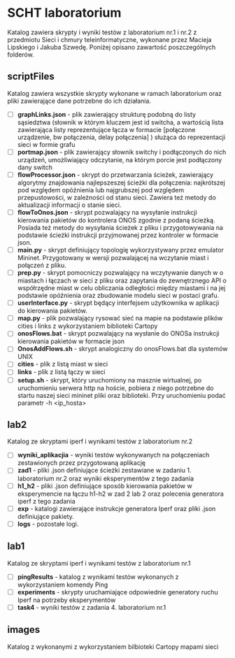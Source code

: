 # SCHT laboratorium
Katalog zawiera skrypty i wyniki testów z laboratorium nr.1 i nr.2 z przedmiotu Sieci i chmury teleinformatyczne, wykonane przez Macieja Lipskiego i Jakuba Szwedę.
Poniżej opisano zawartość poszczególnych folderów.

## scriptFiles
Katalog zawiera wszystkie skrypty wykonane w ramach laboratorium oraz pliki zawierające dane potrzebne do ich działania.

-[ ] **graphLinks.json** - plik zawierający strukturę podobną do listy sąsiedztwa (słownik w którym kluczem jest id switcha, a wartością lista zawierająca listy reprezentujące łącza w formacie [połączone urządzenie, bw połączenia, delay połączenia] ) służąca do reprezentacji sieci w formie grafu
-[ ] **portmap.json** - plik zawierający słownik switchy i podłączonych do nich urządzeń, umożliwiający odczytanie, na którym porcie jest podłączony dany switch
- [ ] **flowProcessor.json** - skrypt do przetwarzania ścieżek, zawierający algorytmy znajdowania najlepszeszej ścieżki dla połączenia: najkrótszej pod względem opóźnienia lub najgrubszej pod względem przepustowości, w zależności od stanu sieci. Zawiera też metody do aktualizacji informacji o stanie sieci.
- [ ] **flowToOnos.json** - skrypt pozwalający na wysyłanie instrukcji kierowania pakietów do kontrolera ONOS zgodnie z podaną ścieżką. Posiada też metody do wysyłania ścieżek z pliku i przygotowywania na podstawie ścieżki instrukcji przyjmowanej przez kontroler w formacie json.
- [ ] **main.py** - skrypt definiujący topologię wykorzystywany przez emulator Mininet. Przygotowany w wersji pozwalającej na wczytanie miast i połączeń z pliku.
- [ ] **prep.py** -  skrypt pomocniczy pozwalający na wczytywanie danych w o miastach i łączach w sieci z pliku oraz zapytania do zewnętrznego API o współrzędne miast w celu obliczania odległości między miastami i na jej podstawie opóźnienia oraz zbudowanie modelu sieci w postaci grafu.
- [ ] **userInterface.py** - skrypt będący interfejsem użytkownika w aplikacji do kierowania pakietów.
- [ ] **map.py** - plik pozwalający rysować sieć na mapie na podstawie plików cities i links z wykorzystaniem biblioteki Cartopy
- [ ] **onosFlows.bat** - skrypt pozwalający na wysłanie do ONOSa instrukcji kierowania pakietów w formacie json
- [ ] **OnosAddFlows.sh** - skrypt analogiczny do onosFlows.bat dla systemów UNIX
- [ ] **cities** - plik z listą miast w sieci
- [ ] **links** - plik z listą łączy w sieci
- [ ] **setup.sh** - skrypt, który uruchomiony na masznie wirtualnej, po uruchomieniu serwera http na hoście, pobiera z niego potrzebne do startu naszej sieci mininet pliki oraz biblioteki. Przy uruchomieniu podać parametr -h <ip_hosta>

## lab2
Katalog ze skryptami iperf i wynikami testów z laboratorium nr.2
-[ ] **wyniki_aplikacjia** - wyniki testów wykonywanych na połączeniach zestawionych przez przygotowaną aplikację
- [ ] **zad1** - pliki .json definiujące ścieżki zestawiane w zadaniu 1. laboratorium nr.2 oraz wyniki eksperymentów z tego zadania
- [ ] **h1_h2** - pliki .json definiujące sposób kierowania pakietów w eksperymencie na łączu h1-h2 w zad 2 lab 2 oraz polecenia generatora iperf z tego zadania
- [ ] **exp** - katalogi zawierające instrukcje generatora Iperf oraz pliki .json definiujące pakiety.
- [ ] **logs** - pozostałe logi.

## lab1
Katalog ze skryptami iperf i wynikami testów z laboratorium nr.1
- [ ] **pingResults** -  katalog z wynikami testów wykonanych z wykorzystaniem komendy Ping
- [ ] **experiments** - skrypty uruchamiające odpowiednie generatory ruchu Iperf na potrzeby eksperymentów
- [ ] **task4** - wyniki testów z zadania 4. laboratorium nr.1
## images
Katalog z wykonanymi z wykorzystaniem bilbioteki Cartopy mapami sieci
